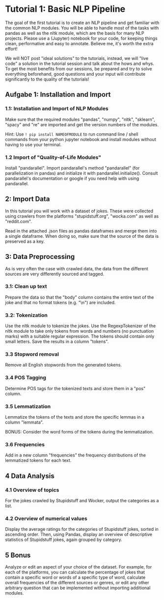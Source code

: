 # Tutorial 1: Basic NLP Pipeline
The goal of the first tutorial is to create an NLP pipeline and get familiar with the common NLP modules. You will be able to handle most of the tasks with pandas as well as the nltk module, which are the basis for many NLP projects. Please use a (Jupyter) notebook for your code, for keeping things clean, performative and easy to annotate. Believe me, it's worth the extra effort!

We will NOT post "ideal solutions" to the tutorials, instead, we will "live code" a solution in the tutorial session and talk about the hows and whys. To get the most benefits from our sessions, be prepared and try to solve everything beforehand, good questions and your input will contribute significantly to the quality of the tutorials!

## Aufgabe 1: Installation and Import
### 1.1: Installation and Import of NLP Modules

Make sure that the required modules "pandas", "numpy", "nltk", "sklearn", "spacy" and "re" are imported and get the version numbers of the modules. 

Hint: Use <code>! pip install NAMEOFMODULE</code> to run command line / shell commands from your python jupyter notebook and install modules without having to use your terminal. 

### 1.2 Import of "Quality-of-Life Modules"
Install "pandarallel". Import pandarallel's method "pandarallel" (for parallelization in pandas) and initialize it with pandarallel.initialize(). Consult pandarallel's documentation or google if you need help with using pandarallel.

## 2: Import Data
In this tutorial you will work with a dataset of jokes. These were collected using crawlers from the platforms "stupidstuff.org", "wocka.com" as well as "reddit.com".   

Read in the attached .json files as pandas dataframes and merge them into a single dataframe. When doing so, make sure that the source of the data is preserved as a key.

## 3: Data Preprocessing
As is very often the case with crawled data, the data from the different sources are very differently sourced and tagged. 
### 3.1: Clean up text
Prepare the data so that the "body" column contains the entire text of the joke and that no format tokens (e.g. "\n") are included.

### 3.2: Tokenization
Use the nltk module to tokenize the jokes. Use the RegexpTokenizer of the nltk module to take only tokens from words and numbers (no punctuation marks) with a suitable regular expression. The tokens should contain only small letters. Save the results in a column "tokens".

### 3.3 Stopword removal
Remove all English stopwords from the generated tokens.

### 3.4 POS Tagging
Determine POS tags for the tokenized texts and store them in a "pos" column.  


### 3.5 Lemmatization
Lemmatize the tokens of the texts and store the specific lemmas in a column "lemmata".

BONUS: Consider the word forms of the tokens during the lemmatization.

### 3.6 Frequencies
Add in a new column "frequencies" the frequency distributions of the lemmatized tokens for each text.

## 4 Data Analysis
### 4.1 Overview of topics
For the jokes crawled by Stupidstuff and Wocker, output the categories as a list.

### 4.2 Overview of numerical values 

Display the average ratings for the categories of Stupidstuff jokes, sorted in ascending order. Then, using Pandas, display an overview of descriptive statistics of Stupidstuff jokes, again grouped by category. 

## 5 Bonus

Analyze or edit an aspect of your choice of the dataset. For example, for each of the platforms, you can calculate the percentage of jokes that contain a specific word or words of a specific type of word, calculate overall frequencies of the different sources or genres, or edit any other arbitrary question that can be implemented without importing additional modules.
